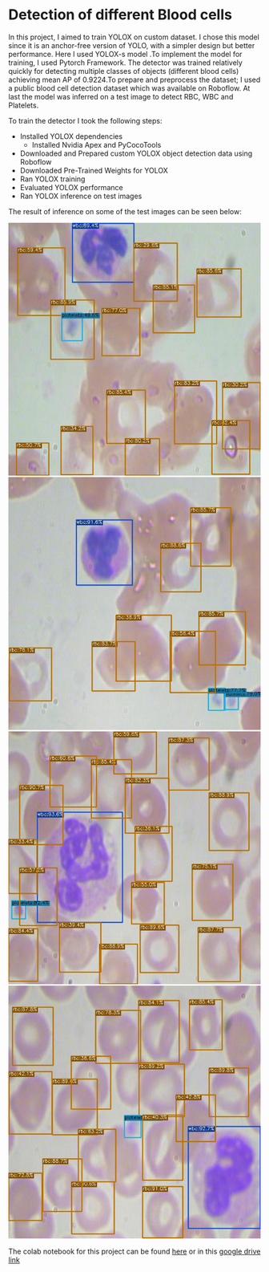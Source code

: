 # Detection of different Blood cells

In this project, I aimed to train YOLOX on custom dataset. I chose this model since it is an anchor-free version of YOLO, with a simpler design but better performance. Here I used YOLOX-s model .To implement the model for training, I used Pytorch Framework. The detector was trained relatively quickly for detecting multiple classes of objects (different blood cells) achieving mean AP of 0.9224.To prepare and preprocess the dataset; I used a public blood cell detection dataset which was available on Roboflow. At last the model was inferred on a test image to detect RBC, WBC and Platelets.

To train the detector I took the following steps:
  -	Installed YOLOX dependencies
    -	Installed Nvidia Apex and PyCocoTools
  -	Downloaded and Prepared custom YOLOX object detection data using Roboflow
  -	Downloaded Pre-Trained Weights for YOLOX
  -	Ran YOLOX training
  -	Evaluated YOLOX performance
  -	Ran YOLOX inference on test images

The result of inference on some of the test images can be seen below:

![BloodImage_00050](BloodImage_00050.jpg)
![BloodImage_00057](BloodImage_00057.jpg)
![BloodImage_00245](BloodImage_00245.jpg)
![BloodImage_00402](BloodImage_00402.jpg)

The colab notebook for this project can be found [here](https://github.com/Aryan625/Training-YOLOX-on-a-Custom-Dataset/blob/main/Training_YOLOX_on_a_Custom_Dataset.ipynb) or in this [google drive link](https://colab.research.google.com/drive/1oV6CMuarHgLK1PzvN76iVtNQSqxHbvVC?usp=sharing)
